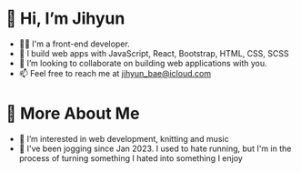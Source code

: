 # 👋 Hi, I’m Jihyun
- 👩‍💻 I'm a front-end developer.
- 🌱 I build web apps with JavaScript, React, Bootstrap, HTML, CSS, SCSS
- 💞️ I’m looking to collaborate on building web applications with you.
- 📫 Feel free to reach me at jihyun_bae@icloud.com

  
# 🍄 More About Me
- 👀 I’m interested in web development, knitting and music
- 🏃 I've been jogging since Jan 2023. I used to hate running, but I'm in the process of turning something I hated into something I enjoy

<!---
kiki-tomato/kiki-tomato is a ✨ special ✨ repository because its `README.md` (this file) appears on your GitHub profile.
You can click the Preview link to take a look at your changes.
--->

